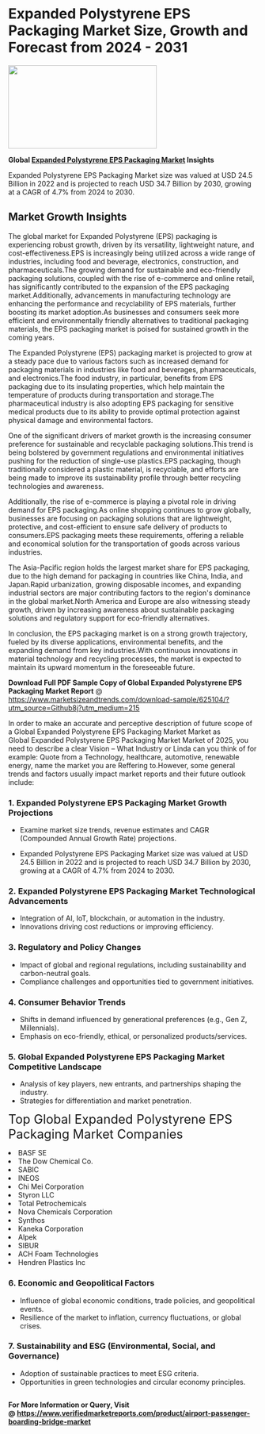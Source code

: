 <H1>Expanded Polystyrene EPS Packaging Market Size, Growth and Forecast from 2024 - 2031</H1><img class="aligncenter size-medium wp-image-584254" src="https://thirdeyenews.in/wp-content/uploads/2024/09/Global-Market-Research-300x168.jpeg" alt="" width="300" height="168" /><p><strong>Global&nbsp;<a href="https://www.marketsizeandtrends.com/download-sample/625104/?utm_source=Github8j?utm_medium=215">Expanded Polystyrene EPS Packaging Market</a> Insights</strong></p><p>Expanded Polystyrene EPS Packaging Market size was valued at USD 24.5 Billion in 2022 and is projected to reach USD 34.7 Billion by 2030, growing at a CAGR of 4.7% from 2024 to 2030.</p><p><h2>Market Growth Insights</h2> <p>The global market for Expanded Polystyrene (EPS) packaging is experiencing robust growth, driven by its versatility, lightweight nature, and cost-effectiveness.EPS is increasingly being utilized across a wide range of industries, including food and beverage, electronics, construction, and pharmaceuticals.The growing demand for sustainable and eco-friendly packaging solutions, coupled with the rise of e-commerce and online retail, has significantly contributed to the expansion of the EPS packaging market.Additionally, advancements in manufacturing technology are enhancing the performance and recyclability of EPS materials, further boosting its market adoption.As businesses and consumers seek more efficient and environmentally friendly alternatives to traditional packaging materials, the EPS packaging market is poised for sustained growth in the coming years.</p> <p>The Expanded Polystyrene (EPS) packaging market is projected to grow at a steady pace due to various factors such as increased demand for packaging materials in industries like food and beverages, pharmaceuticals, and electronics.The food industry, in particular, benefits from EPS packaging due to its insulating properties, which help maintain the temperature of products during transportation and storage.The pharmaceutical industry is also adopting EPS packaging for sensitive medical products due to its ability to provide optimal protection against physical damage and environmental factors.</p> <p>One of the significant drivers of market growth is the increasing consumer preference for sustainable and recyclable packaging solutions.This trend is being bolstered by government regulations and environmental initiatives pushing for the reduction of single-use plastics.EPS packaging, though traditionally considered a plastic material, is recyclable, and efforts are being made to improve its sustainability profile through better recycling technologies and awareness.</p> <p>Additionally, the rise of e-commerce is playing a pivotal role in driving demand for EPS packaging.As online shopping continues to grow globally, businesses are focusing on packaging solutions that are lightweight, protective, and cost-efficient to ensure safe delivery of products to consumers.EPS packaging meets these requirements, offering a reliable and economical solution for the transportation of goods across various industries.</p> <p>The Asia-Pacific region holds the largest market share for EPS packaging, due to the high demand for packaging in countries like China, India, and Japan.Rapid urbanization, growing disposable incomes, and expanding industrial sectors are major contributing factors to the region's dominance in the global market.North America and Europe are also witnessing steady growth, driven by increasing awareness about sustainable packaging solutions and regulatory support for eco-friendly alternatives.</p> <p>In conclusion, the EPS packaging market is on a strong growth trajectory, fueled by its diverse applications, environmental benefits, and the expanding demand from key industries.With continuous innovations in material technology and recycling processes, the market is expected to maintain its upward momentum in the foreseeable future.</p> <p><span class=""><strong>Download Full PDF Sample Copy of Global Expanded Polystyrene EPS Packaging Market Report</strong> @ <a href="https://www.marketsizeandtrends.com/download-sample/625104/?utm_source=Github8j?utm_medium=215" target="_blank">https://www.marketsizeandtrends.com/download-sample/625104/?utm_source=Github8j?utm_medium=215</a></span></p><p>In order to make an accurate and perceptive description of future scope of a Global&nbsp;Expanded Polystyrene EPS Packaging Market Market as Global&nbsp;Expanded Polystyrene EPS Packaging Market Market of 2025, you need to describe a clear Vision &ndash; What Industry or Linda can you think of for example: Quote from a Technology, healthcare, automotive, renewable energy, name the market you are Reffering to.However, some general trends and factors usually impact market reports and their future outlook include:</p><h3>1.&nbsp;<strong>Expanded Polystyrene EPS Packaging Market Growth Projections</strong></h3><ul><li>Examine market size trends, revenue estimates and CAGR (Compounded Annual Growth Rate) projections.</li><li><p>Expanded Polystyrene EPS Packaging Market size was valued at USD 24.5 Billion in 2022 and is projected to reach USD 34.7 Billion by 2030, growing at a CAGR of 4.7% from 2024 to 2030.</p></li></ul><h3>2.&nbsp;<strong>Expanded Polystyrene EPS Packaging Market Technological Advancements</strong></h3><ul><li>Integration of AI, IoT, blockchain, or automation in the industry.</li><li>Innovations driving cost reductions or improving efficiency.</li></ul><h3>3.&nbsp;<strong>Regulatory and Policy Changes</strong></h3><ul><li>Impact of global and regional regulations, including sustainability and carbon-neutral goals.</li><li>Compliance challenges and opportunities tied to government initiatives.</li></ul><h3>4.&nbsp;<strong>Consumer Behavior Trends</strong></h3><ul><li>Shifts in demand influenced by generational preferences (e.g., Gen Z, Millennials).</li><li>Emphasis on eco-friendly, ethical, or personalized products/services.</li></ul><h3>5.&nbsp;<strong>Global Expanded Polystyrene EPS Packaging Market Competitive Landscape</strong></h3><ul><li>Analysis of key players, new entrants, and partnerships shaping the industry.</li><li>Strategies for differentiation and market penetration.</li></ul><p data-pm-slice="1 1 []"><span style="color: inherit; font-family: inherit; font-size: 25px;">Top Global Expanded Polystyrene EPS Packaging Market Companies</span></p><div class="" data-test-id=""><p><li>BASF SE</li><li> The Dow Chemical Co.</li><li> SABIC</li><li> INEOS</li><li> Chi Mei Corporation</li><li> Styron LLC</li><li> Total Petrochemicals</li><li> Nova Chemicals Corporation</li><li> Synthos</li><li> Kaneka Corporation</li><li> Alpek</li><li> SIBUR</li><li> ACH Foam Technologies</li><li> Hendren Plastics Inc</li></p></div><h3>6.&nbsp;<strong>Economic and Geopolitical Factors</strong></h3><ul><li>Influence of global economic conditions, trade policies, and geopolitical events.</li><li>Resilience of the market to inflation, currency fluctuations, or global crises.</li></ul><h3>7.&nbsp;<strong>Sustainability and ESG (Environmental, Social, and Governance)</strong></h3><ul><li>Adoption of sustainable practices to meet ESG criteria.</li><li>Opportunities in green technologies and circular economy principles.</li></ul><h2><strong style="font-size: 14px;">For More Information or Query, Visit @&nbsp;</strong><a style="background-color: #ffffff; font-size: 14px;" href="https://www.marketsizeandtrends.com/report/expanded-polystyrene-eps-packaging-market/" target="_blank">https://www.verifiedmarketreports.com/product/airport-passenger-boarding-bridge-market</a></h2>